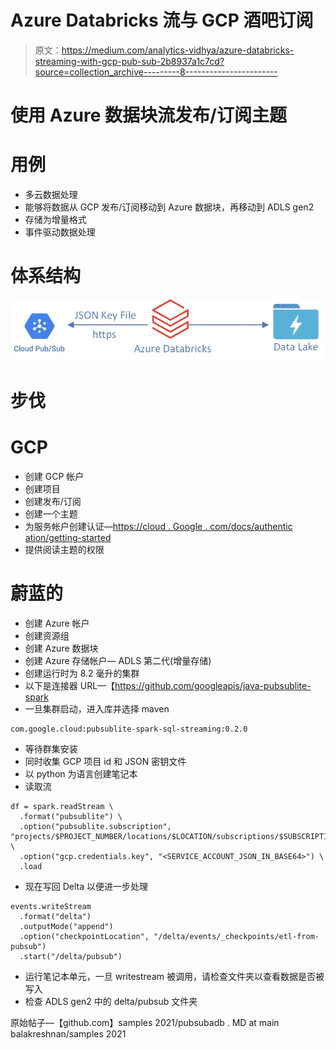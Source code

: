 # Azure Databricks 流与 GCP 酒吧订阅

> 原文：<https://medium.com/analytics-vidhya/azure-databricks-streaming-with-gcp-pub-sub-2b8937a1c7cd?source=collection_archive---------8----------------------->

# 使用 Azure 数据块流发布/订阅主题

# 用例

*   多云数据处理
*   能够将数据从 GCP 发布/订阅移动到 Azure 数据块，再移动到 ADLS gen2
*   存储为增量格式
*   事件驱动数据处理

# 体系结构

![](img/07ee84b7825e9eee1744e82884ff215a.png)

# 步伐

# GCP

*   创建 GCP 帐户
*   创建项目
*   创建发布/订阅
*   创建一个主题
*   为服务帐户创建认证—[https://cloud . Google . com/docs/authentic ation/getting-started](https://cloud.google.com/docs/authentication/getting-started)
*   提供阅读主题的权限

# 蔚蓝的

*   创建 Azure 帐户
*   创建资源组
*   创建 Azure 数据块
*   创建 Azure 存储帐户— ADLS 第二代(增量存储)
*   创建运行时为 8.2 毫升的集群
*   以下是连接器 URL—【https://github.com/googleapis/java-pubsublite-spark 
*   一旦集群启动，进入库并选择 maven

```
com.google.cloud:pubsublite-spark-sql-streaming:0.2.0
```

*   等待群集安装
*   同时收集 GCP 项目 id 和 JSON 密钥文件
*   以 python 为语言创建笔记本
*   读取流

```
df = spark.readStream \
  .format("pubsublite") \
  .option("pubsublite.subscription", "projects/$PROJECT_NUMBER/locations/$LOCATION/subscriptions/$SUBSCRIPTION_ID") \
  .option("gcp.credentials.key", "<SERVICE_ACCOUNT_JSON_IN_BASE64>") \
  .load
```

*   现在写回 Delta 以便进一步处理

```
events.writeStream
  .format("delta")
  .outputMode("append")
  .option("checkpointLocation", "/delta/events/_checkpoints/etl-from-pubsub")
  .start("/delta/pubsub")
```

*   运行笔记本单元，一旦 writestream 被调用，请检查文件夹以查看数据是否被写入
*   检查 ADLS gen2 中的 delta/pubsub 文件夹

原始帖子—【github.com】samples 2021/pubsubadb . MD at main balakreshnan/samples 2021